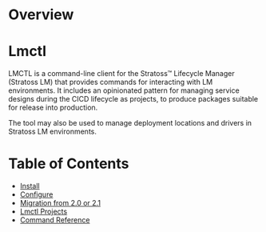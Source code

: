 # Overview
# Lmctl

LMCTL is a command-line client for the Stratoss™ Lifecycle Manager (Stratoss LM) that provides commands for interacting with LM environments. It includes an opinionated pattern for managing service designs during the CICD lifecycle as projects, to produce packages suitable for release into production.

The tool may also be used to manage deployment locations and drivers in Stratoss LM environments.

# Table of Contents

- [Install](./install.md)
- [Configure](./configure.md)
- [Migration from 2.0 or 2.1](./migration.md)
- [Lmctl Projects](./projects/intro.md)
- [Command Reference](./command-reference/index.md)
